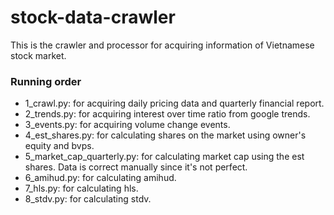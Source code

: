 # stock-data-crawler
This is the crawler and processor for acquiring information of Vietnamese stock market.

### Running order
- 1_crawl.py: for acquiring daily pricing data and quarterly financial report.
- 2_trends.py: for acquiring interest over time ratio from google trends.
- 3_events.py: for acquiring volume change events.
- 4_est_shares.py: for calculating shares on the market using owner's equity and bvps.
- 5_market_cap_quarterly.py: for calculating market cap using the est shares. Data is correct manually since it's not perfect.
- 6_amihud.py: for calculating amihud.
- 7_hls.py: for calculating hls.
- 8_stdv.py: for calculating stdv.
